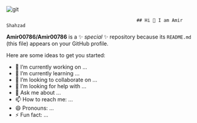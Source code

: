 ![git](https://github.com/user-attachments/assets/a809afd0-8e30-4f4e-aeed-5250686f96d6)

                                                    ## Hi 👋 I am Amir Shahzad
                                                    
**Amir00786/Amir00786** is a ✨ _special_ ✨ repository because its `README.md` (this file) appears on your GitHub profile.

Here are some ideas to get you started:
- 🔭 I’m currently working on ...
- 🌱 I’m currently learning ...
- 👯 I’m looking to collaborate on ...
- 🤔 I’m looking for help with ...
- 💬 Ask me about ...
- 📫 How to reach me: ...
- 😄 Pronouns: ...
- ⚡ Fun fact: ...
